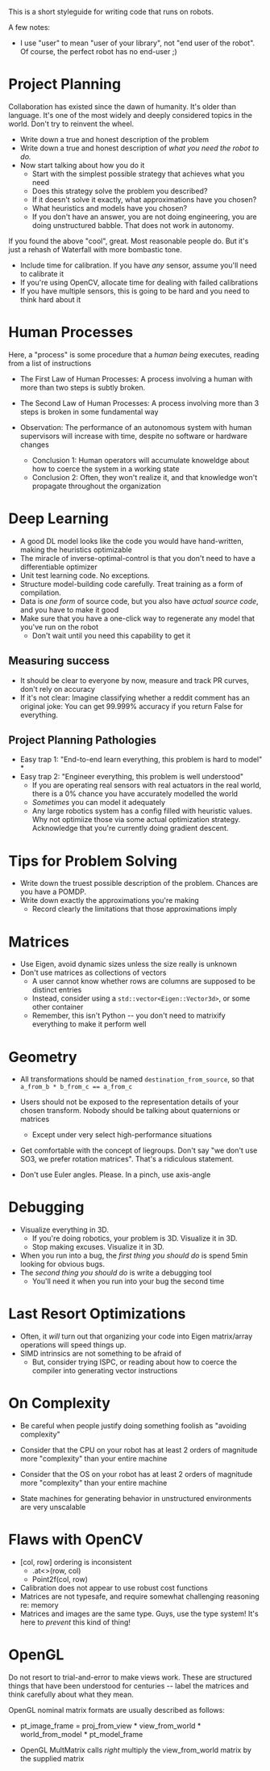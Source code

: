 This is a short styleguide for writing code that runs on robots.

A few notes:
* I use "user" to mean "user of your library", not "end user of the robot". Of course, the perfect robot has no end-user ;)

# Project Planning
Collaboration has existed since the dawn of humanity. It's older than language. It's one of the most widely and deeply considered topics in the world. Don't try to reinvent the wheel.
* Write down a true and honest description of the problem
* Write down a true and honest description of *what you need the robot to do.*
* Now start talking about how you do it
    * Start with the simplest possible strategy that achieves what you need
    * Does this strategy solve the problem you described?
    * If it doesn't solve it exactly, what approximations have you chosen?
    * What heuristics and models have you chosen?
    * If you don't have an answer, you are not doing engineering, you are doing unstructured babble. That does not work in autonomy.

If you found the above "cool", great. Most reasonable people do. But it's just a rehash of Waterfall with more bombastic tone.

* Include time for calibration. If you have *any* sensor, assume you'll need to calibrate it
* If you're using OpenCV, allocate time for dealing with failed calibrations
* If you have multiple sensors, this is going to be hard and you need to think hard about it

# Human Processes
Here, a "process" is some procedure that a _human being_ executes, reading from a list of instructions
* The First Law of Human Processes: A process involving a human with more than two steps is subtly broken.
* The Second Law of Human Processes: A process involving more than 3 steps is broken in some fundamental way

* Observation: The performance of an autonomous system with human supervisors will increase with time, despite no software or hardware changes
    * Conclusion 1: Human operators will accumulate knoweldge about how to coerce the system in a working state
    * Conclusion 2: Often, they won't realize it, and that knowledge won't propagate throughout the organization


# Deep Learning
* A good DL model looks like the code you would have hand-written, making the heuristics optimizable
* The miracle of inverse-optimal-control is that you don't need to have a differentiable optimizer
* Unit test learning code. No exceptions.
* Structure model-building code carefully. Treat training as a form of compilation.
* Data is *one form* of source code, but you also have *actual source code*, and you have to make it good
* Make sure that you have a one-click way to regenerate any model that you've run on the robot
    * Don't wait until you need this capability to get it

## Measuring success
* It should be clear to everyone by now, measure and track PR curves, don't rely on accuracy
* If it's not clear: Imagine classifying whether a reddit comment has an original joke: You can get 99.999% accuracy if you return False for everything.

## Project Planning Pathologies
* Easy trap 1: "End-to-end learn everything, this problem is hard to model"
    *
* Easy trap 2: "Engineer everything, this problem is well understood"
    * If you are operating real sensors with real actuators in the real world, there is a 0% chance you have accurately modelled the world
    * *Sometimes* you can model it adequately
    * Any large robotics system has a config filled with heuristic values. Why not optimiize those via some actual optimization strategy. Acknowledge that you're currently doing gradient descent.

# Tips for Problem Solving
* Write down the truest possible description of the problem. Chances are you have a POMDP.
* Write down exactly the approximations you're making
    * Record clearly the limitations that those approximations imply

# Matrices
* Use Eigen, avoid dynamic sizes unless the size really is unknown
* Don't use matrices as collections of vectors
    * A user cannot know whether rows are columns are supposed to be distinct entries
    * Instead, consider using a `std::vector<Eigen::Vector3d>`, or some other container
    * Remember, this isn't Python -- you don't need to matrixify everything to make it perform well

# Geometry
* All transformations should be named `destination_from_source`, so that `a_from_b * b_from_c == a_from_c`

* Users should not be exposed to the representation details of your chosen transform. Nobody should be talking about quaternions or matrices
    * Except under very select high-performance situations

* Get comfortable with the concept of liegroups. Don't say "we don't use SO3, we prefer rotation matrices". That's a ridiculous statement.

* Don't use Euler angles. Please. In a pinch, use axis-angle


# Debugging
* Visualize everything in 3D.
    * If you're doing robotics, your problem is 3D. Visualize it in 3D.
    * Stop making excuses. Visualize it in 3D.
* When you run into a bug, the *first thing you should do* is spend 5min looking for obvious bugs.
* The *second thing you should do* is write a debugging tool
    * You'll need it when you run into your bug the second time

# Last Resort Optimizations
* Often, it *will* turn out that organizing your code into Eigen matrix/array operations will speed things up.
* SIMD intrinsics are not something to be afraid of
    * But, consider trying ISPC, or reading about how to coerce the compiler into generating vector instructions

# On Complexity
* Be careful when people justify doing something foolish as "avoiding complexity"

* Consider that the CPU on your robot has at least 2 orders of magnitude more "complexity" than your entire machine
* Consider that the OS on your robot has at least 2 orders of magnitude more "complexity" than your entire machine
* State machines for generating behavior in unstructured environments are very unscalable

# Flaws with OpenCV
* [col, row] ordering is inconsistent
    * .at<>(row, col)
    * Point2f(col, row)
* Calibration does not appear to use robust cost functions
* Matrices are not typesafe, and require somewhat challenging reasoning re: memory
* Matrices and images are the same type. Guys, use the type system! It's here to *prevent* this kind of thing!


# OpenGL
Do not resort to trial-and-error to make views work. These are structured things that have been understood for centuries -- label the matrices and think carefully about what they mean.

OpenGL nominal matrix formats are usually described as follows:

* pt_image_frame = proj_from_view * view_from_world * world_from_model * pt_model_frame

* OpenGL MultMatrix calls *right* multiply the view_from_world matrix by the supplied matrix
